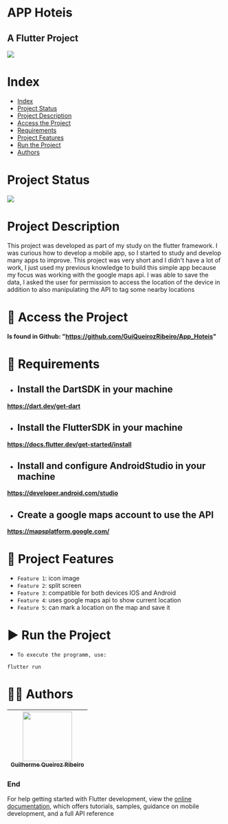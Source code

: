 APP Hoteis
==========
## A Flutter Project

![](https://icon-library.com/images/hotel-app-icon/hotel-app-icon-19.jpg)

# Index

* [Index](#index)
* [Project Status](#project-status)
* [Project Description](#project-description)
* [Access the Project](#-access-the-project)
* [Requirements](#-requirements)
* [Project Features](#-project-features)
* [Run the Project](#-run-the-project)
* [Authors](#-authors)

# Project Status

![](https://img.shields.io/badge/state-success-brightgreen/github/deployments/:user/:repo/:environment)

# Project Description

This project was developed as part of my study on the flutter framework. I was curious how to develop a mobile app, so I started to study and develop many apps to improve. This project was very short and I didn't have a lot of work, I just used my previous knowledge to build this simple app because my focus was working with the google maps api. I was able to save the data, I asked the user for permission to access the location of the device in addition to also manipulating the API to tag some nearby locations

# 📁 Access the Project

**Is found in Github: "https://github.com/GuiQueirozRibeiro/App_Hoteis"**

# 📝 Requirements

- ## Install the DartSDK in your machine

**https://dart.dev/get-dart**

- ## Install the FlutterSDK in your machine

**https://docs.flutter.dev/get-started/install**
 
- ## Install and configure AndroidStudio in your machine

 **https://developer.android.com/studio**
 
- ## Create a google maps account to use the API

 **https://mapsplatform.google.com/**

# 🔨 Project Features

- `Feature 1`: icon image
- `Feature 2`: split screen
- `Feature 3`: compatible for both devices IOS and Android
- `Feature 4`: uses google maps api to show current location
- `Feature 5`: can mark a location on the map and save it

# ▶ Run the Project

- `To execute the programm, use:`

```console
flutter run
```

# 👨‍💻 Authors

| [<img src="https://avatars.githubusercontent.com/u/70274921?s=400&u=c1688d6fcd13223bfe1093c6d16b3b6b646545fe&v=4" width=115><br><sub>Guilherme Queiroz Ribeiro</sub>](https://github.com/Gui1111RIbeiro)
| :---: |

### End

For help getting started with Flutter development, view the
[online documentation](https://docs.flutter.dev/), which offers tutorials,
samples, guidance on mobile development, and a full API reference
